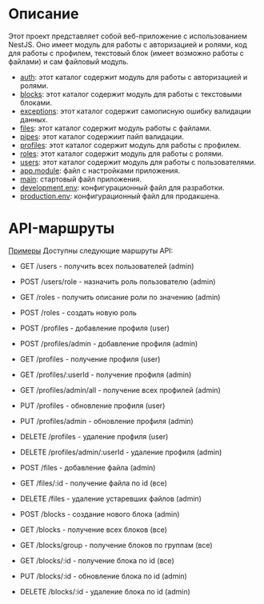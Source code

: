 # Описание
Этот проект представляет собой веб-приложение с использованием NestJS. Оно имеет модуль для работы с авторизацией и ролями, код для работы с профилем, текстовый блок (имеет возможно работы с файлами) и сам файловый модуль.

- [auth](src/auth/): этот каталог содержит модуль для работы с авторизацией и ролями.
- [blocks](src/blocks/): этот каталог содержит модуль для работы с текстовыми блоками.
- [exceptions](src/exceptions/): этот каталог содержит самописную ошибку валидации данных.
- [files](src/files/): этот каталог содержит модуль работы с файлами.
- [pipes](src/pipes/): этот каталог содержиит пайп валидации.
- [profiles](src/profiles/): этот каталог содержит модуль для работы с профилем.
- [roles](src/roles/): этот каталог содержит модуль для работы с ролями.
- [users](src/users/): этот каталог содержит модуль для работы с пользователями.
- [app.module](src/app.module.ts): файл с настройками приложения.
- [main](src/main.ts): стартовый файл приложения.
- [development.env](.development.env): конфигурационный файл для разработки.
- [production.env](.production.env): конфигурационный файл для продакшена.

# API-маршруты
[Примеры](examples)
Доступны следующие маршруты API:

- GET /users - получить всех пользователей (admin)
- POST /users/role - назначить роль пользователю (admin)

- GET /roles - получить описание роли по значению (admin)
- POST /roles - создать новую роль

- POST /profiles - добавление профиля (user)
- POST /profiles/admin - добавление профиля (admin)
- GET /profiles - получение профиля (user)
- GET /profiles/:userId - получение профиля (admin)
- GET /profiles/admin/all - получение всех профилей (admin)
- PUT /profiles - обновление профиля (user)
- PUT /profiles/admin - обновление профиля (admin)
- DELETE /profiles - удаление профиля (user)
- DELETE /profiles/admin/:userId - удаление профиля (admin)

- POST /files - добавление файла (admin)
- GET /files/:id - получение файла по id (все)
- DELETE /files - удаление устаревших файлов (admin)

- POST /blocks - создание нового блока (admin)
- GET /blocks - получение всех блоков (все)
- GET /blocks/group - получение блоков по группам (все)
- GET /blocks/:id - получение блока по id (все)
- PUT /blocks/:id - обновление блока по id (admin)
- DELETE /blocks/:id - удаление блока по id (admin)
